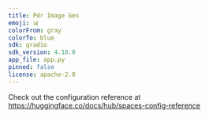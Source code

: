 ```yaml
---
title: Pdr Image Gen
emoji: 📊
colorFrom: gray
colorTo: blue
sdk: gradio
sdk_version: 4.18.0
app_file: app.py
pinned: false
license: apache-2.0
---
```


Check out the configuration reference at https://huggingface.co/docs/hub/spaces-config-reference
